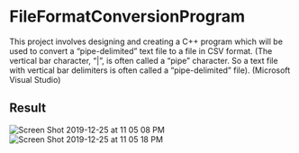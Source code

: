 # FileFormatConversionProgram
This project involves designing and creating a C++ program which will be used to convert a “pipe-delimited” text file to a file in CSV format. (The vertical bar character, “|”, is often called a “pipe” character. So a text file with vertical bar delimiters is often called a “pipe-delimited” file). (Microsoft Visual Studio)

## Result
![Screen Shot 2019-12-25 at 11 05 08 PM](https://user-images.githubusercontent.com/51871643/71457265-11b0ba00-276b-11ea-87e5-5ed0a9a6927f.png)\
![Screen Shot 2019-12-25 at 11 05 18 PM](https://user-images.githubusercontent.com/51871643/71457266-11b0ba00-276b-11ea-8a67-7f575e55c9a4.png)

